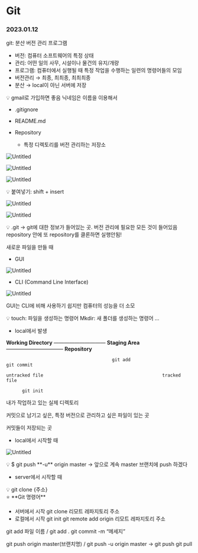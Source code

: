 # Git

### 2023.01.12

git: 분산 버전 관리 프로그램

- 버전: 컴퓨터 소프트웨어의 특정 상태
- 관리: 어떤 일의 사무, 시설이나 물건의 유지/개량
- 프로그램: 컴퓨터에서 실행될 때 특정 작업을 수행하는 일련의 명령어들의 모임
- 버전관리 → 최종, 최최종, 최최최종
- 분산 → local이 아닌 서버에 저장

<aside>
💡 gmail로 가입하면 좋음
닉네임은 이름을 이용해서

</aside>

- .gitignore

- README.md

- Repository
  
  - 특정 디렉토리를 버전 관리하는 저장소

![Untitled](./assets/Git%1.png)

![Untitled](./assets/Git%2.png)

![Untitled](./assets/Git%3.png)

<aside>
💡 붙여넣기: shift + insert

</aside>

![Untitled](./assets/Git%4.png)

![Untitled](./assets/Git%5.png)

<aside>
💡 .git → git에 대한 정보가 들어있는 곳. 버전 관리에 필요한 모든 것이 들어있음
repository 안에 또 repository를 클론하면 실행안됨!

</aside>

새로운 파일을 만들 때

- GUI

![Untitled](./assets/Git%6.png)

- CLI (Command Line Interface)

![Untitled](./assets/Git%7.png)

GUI는 CLI에 비해 사용하기 쉽지만 컴퓨터의 성능을 더 소모

<aside>
💡 touch: 파일을 생성하는 명령어
Mkdir: 새 폴더를 생성하는 명령어
…

</aside>

- local에서 발생

**Working Directory** —————————— **Staging Area** ——————————— **Repository**

                                            git add                                               git commit
    
    untracked file                                             tracked file
    
          git init

내가 작업하고 있는 실제 디렉토리

커밋으로 남기고 싶은, 특정 버전으로 관리하고 싶은 파일이 있는 곳

커밋들이 저장되는 곳

- local에서 시작할 때

![Untitled](./assets/Git%8.png)

<aside>
💡 $ git push **-u** origin master → 앞으로 계속 master 브랜치에 push 하겠다

</aside>

- server에서 시작할 때

<aside>
💡 git clone {주소}

</aside>

<aside>
⭐ **Git 명령어**

- 서버에서 시작
  git clone 리모트 레파지토리 주소
- 로컬에서 시작
  git init
  git remote add origin 리모트 레파지토리 주소

git add 파일 이름 / git add .
git commit -m “메세지”

git push origin master(브랜치명) / git push -u origin master → git push
git pull

</aside>

